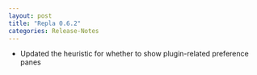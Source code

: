 ```yaml
---
layout: post
title: "Repla 0.6.2"
categories: Release-Notes
---
```


- Updated the heuristic for whether to show plugin-related preference panes
